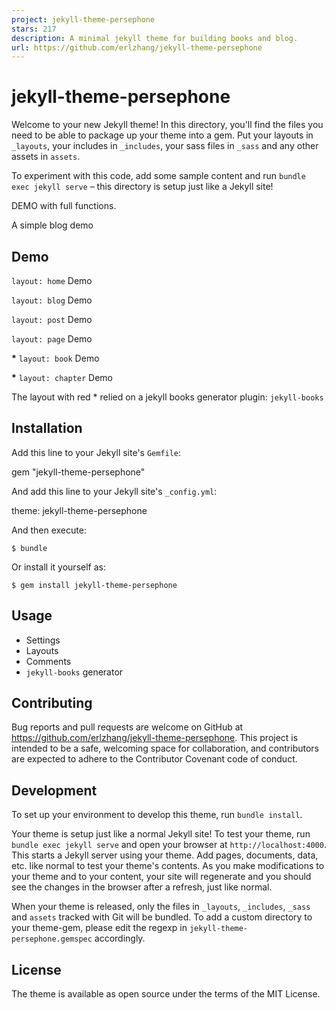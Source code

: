 ```yaml
---
project: jekyll-theme-persephone
stars: 217
description: A minimal jekyll theme for building books and blog.
url: https://github.com/erlzhang/jekyll-theme-persephone
---
```


jekyll-theme-persephone
=======================

Welcome to your new Jekyll theme! In this directory, you'll find the files you need to be able to package up your theme into a gem. Put your layouts in `_layouts`, your includes in `_includes`, your sass files in `_sass` and any other assets in `assets`.

To experiment with this code, add some sample content and run `bundle exec jekyll serve` – this directory is setup just like a Jekyll site!

DEMO with full functions.

A simple blog demo

Demo
----

`layout: home` Demo

`layout: blog` Demo

`layout: post` Demo

`layout: page` Demo

**\*** `layout: book` Demo

**\*** `layout: chapter` Demo

The layout with red \* relied on a jekyll books generator plugin: `jekyll-books`

Installation
------------

Add this line to your Jekyll site's `Gemfile`:

gem "jekyll-theme-persephone"

And add this line to your Jekyll site's `_config.yml`:

theme: jekyll-theme-persephone

And then execute:

```
$ bundle
```

Or install it yourself as:

```
$ gem install jekyll-theme-persephone
```

Usage
-----

-   Settings
-   Layouts
-   Comments
-   `jekyll-books` generator

Contributing
------------

Bug reports and pull requests are welcome on GitHub at https://github.com/erlzhang/jekyll-theme-persephone. This project is intended to be a safe, welcoming space for collaboration, and contributors are expected to adhere to the Contributor Covenant code of conduct.

Development
-----------

To set up your environment to develop this theme, run `bundle install`.

Your theme is setup just like a normal Jekyll site! To test your theme, run `bundle exec jekyll serve` and open your browser at `http://localhost:4000`. This starts a Jekyll server using your theme. Add pages, documents, data, etc. like normal to test your theme's contents. As you make modifications to your theme and to your content, your site will regenerate and you should see the changes in the browser after a refresh, just like normal.

When your theme is released, only the files in `_layouts`, `_includes`, `_sass` and `assets` tracked with Git will be bundled. To add a custom directory to your theme-gem, please edit the regexp in `jekyll-theme-persephone.gemspec` accordingly.

License
-------

The theme is available as open source under the terms of the MIT License.
